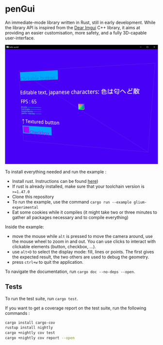 # penGui

An immediate-mode library written in Rust, still in early development.
While the library API is inspired from the [Dear Imgui](https://github.com/ocornut/imgui) C++ library, it aims at providing an easier customisation, more safety, and a fully 3D-capable user-interface.

![current capabilities](resources/demo.png)

To install everything needed and run the example :

- Install rust. Instructions can be found [here](https://www.rust-lang.org/tools/install))
- If rust is already installed, make sure that your toolchain version is `>=1.47.0`
- Clone this repository
- To run the example, use the command `cargo run --example glium-experimental`
- Eat some cookies while it compiles (it might take two or three minutes to gather all packages necessary and to compile everything)


Inside the example:
- move the mouse while `alt` is pressed to move the camera around, use the mouse wheel to zoom in and out. You can use clicks to interact with clickable elements (button, checkbox, ...).
- use `alt+D` to select the display mode: fill, lines or points. The first gives the expected result, the two others are used to debug the geometry.
- press `ctrl+w` to quit the application.

To navigate the documentation, run `cargo doc --no-deps --open`.

## Tests

To run the test suite, run `cargo test`.

If you want to get a coverage report on the test suite, run the following commands :

```sh
cargo install cargo-cov
rustup install nightly
cargo +nightly cov test
cargo +nightly cov report --open
```
